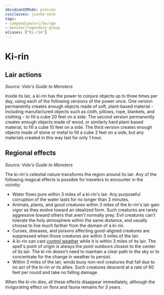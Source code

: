 ```yaml
---
obsidianUIMode: preview
cssclasses: json5e-note
tags:
- compendium/src/5e/vgm
- monster/legendary-group
aliases: ["Ki-rin"]
---
```

# Ki-rin

## Lair actions
_Source: Volo's Guide to Monsters_

Inside its lair, a ki-rin has the power to conjure objects up to three times per day, using each of the following versions of the power once. One version permanently creates enough objects made of soft, plant-based material - including manufactured objects such as cloth, pillows, rope, blankets, and clothing - to fill a cube 20 feet on a side. The second version permanently creates enough objects made of wood, or similarly hard plant-based material, to fill a cube 10 feet on a side. The third version creates enough objects made of stone or metal to fill a cube 2 feet on a side, but any materials created in this way last for only 1 hour.

## Regional effects
_Source: Volo's Guide to Monsters_

The ki-rin's celestial nature transforms the region around its lair. Any of the following magical effects is possible for travelers to encounter in the vicinity:

- Water flows pure within 3 miles of a ki-rin's lair. Any purposeful corruption of the water lasts for no longer than 3 minutes.  
- Animals, plants, and good creatures within 3 miles of the ki-rin's lair gain vigor as they evolve toward an idealized form. Such creatures are rarely aggressive toward others that aren't normally prey. Evil creatures can't tolerate the holy atmosphere within the same distance, and usually choose to live much farther from the domain of a ki-rin.  
- Curses, diseases, and poisons affecting good-aligned creatures are suppressed when those creatures are within 3 miles of the lair.  
- A ki-rin can cast [control weather](/3-Mechanics/CLI/spells/control-weather.md) while it is within 3 miles of its lair. The spell's point of origin is always the point outdoors closest to the center of its lair. The ki-rin doesn't need to maintain a clear path to the sky or to concentrate for the change in weather to persist.  
- Within 3 miles of the lair, winds buoy non-evil creatures that fall due to no act of the ki-rin or its allies. Such creatures descend at a rate of 60 feet per round and take no falling damage.  

When the ki-rin dies, all these effects disappear immediately, although the invigorating effect on flora and fauna remains for 3 years.